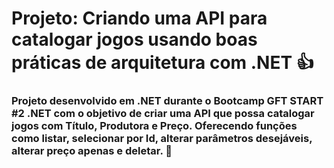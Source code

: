 # Projeto: Criando uma API para catalogar jogos usando boas práticas de arquitetura com .NET :thumbsup:

### Projeto desenvolvido em .NET durante o Bootcamp GFT START #2 .NET com o objetivo de criar uma API que possa catalogar jogos com Título, Produtora e Preço. Oferecendo funções como listar, selecionar por Id, alterar parâmetros desejáveis, alterar preço apenas e deletar. :slightly_smiling_face:
